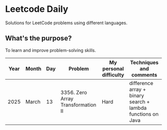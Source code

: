 # Leetcode Daily
Solutions for LeetCode problems using different languages.

## What's the purpose?
To learn and improve problem-solving skills.

| Year | Month | Day | Problem                                | My personal difficulty | Techniques and comments                              |
| ---- | ----- | --- | -------------------------------------- | ---------------------- | ---------------------------------------------------- |
| 2025 | March | 13  | 3356. Zero Array Transformation II     | Hard                   | difference array + binary search + lambda functions on Java |

